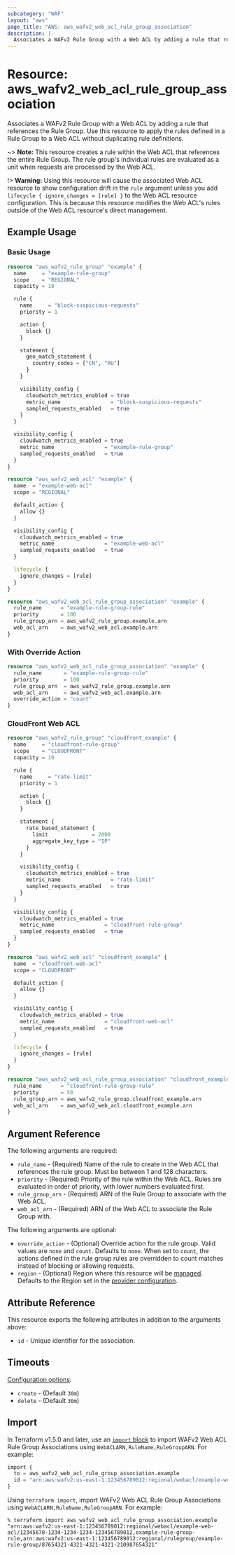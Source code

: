 ```yaml
---
subcategory: "WAF"
layout: "aws"
page_title: "AWS: aws_wafv2_web_acl_rule_group_association"
description: |-
  Associates a WAFv2 Rule Group with a Web ACL by adding a rule that references the Rule Group.
---
```


# Resource: aws_wafv2_web_acl_rule_group_association

Associates a WAFv2 Rule Group with a Web ACL by adding a rule that references the Rule Group. Use this resource to apply the rules defined in a Rule Group to a Web ACL without duplicating rule definitions.

~> **Note:** This resource creates a rule within the Web ACL that references the entire Rule Group. The rule group's individual rules are evaluated as a unit when requests are processed by the Web ACL.

!> **Warning:** Using this resource will cause the associated Web ACL resource to show configuration drift in the `rule` argument unless you add `lifecycle { ignore_changes = [rule] }` to the Web ACL resource configuration. This is because this resource modifies the Web ACL's rules outside of the Web ACL resource's direct management.

## Example Usage

### Basic Usage

```terraform
resource "aws_wafv2_rule_group" "example" {
  name     = "example-rule-group"
  scope    = "REGIONAL"
  capacity = 10

  rule {
    name     = "block-suspicious-requests"
    priority = 1

    action {
      block {}
    }

    statement {
      geo_match_statement {
        country_codes = ["CN", "RU"]
      }
    }

    visibility_config {
      cloudwatch_metrics_enabled = true
      metric_name                = "block-suspicious-requests"
      sampled_requests_enabled   = true
    }
  }

  visibility_config {
    cloudwatch_metrics_enabled = true
    metric_name                = "example-rule-group"
    sampled_requests_enabled   = true
  }
}

resource "aws_wafv2_web_acl" "example" {
  name  = "example-web-acl"
  scope = "REGIONAL"

  default_action {
    allow {}
  }

  visibility_config {
    cloudwatch_metrics_enabled = true
    metric_name                = "example-web-acl"
    sampled_requests_enabled   = true
  }

  lifecycle {
    ignore_changes = [rule]
  }
}

resource "aws_wafv2_web_acl_rule_group_association" "example" {
  rule_name      = "example-rule-group-rule"
  priority       = 100
  rule_group_arn = aws_wafv2_rule_group.example.arn
  web_acl_arn    = aws_wafv2_web_acl.example.arn
}
```

### With Override Action

```terraform
resource "aws_wafv2_web_acl_rule_group_association" "example" {
  rule_name       = "example-rule-group-rule"
  priority        = 100
  rule_group_arn  = aws_wafv2_rule_group.example.arn
  web_acl_arn     = aws_wafv2_web_acl.example.arn
  override_action = "count"
}
```

### CloudFront Web ACL

```terraform
resource "aws_wafv2_rule_group" "cloudfront_example" {
  name     = "cloudfront-rule-group"
  scope    = "CLOUDFRONT"
  capacity = 10

  rule {
    name     = "rate-limit"
    priority = 1

    action {
      block {}
    }

    statement {
      rate_based_statement {
        limit              = 2000
        aggregate_key_type = "IP"
      }
    }

    visibility_config {
      cloudwatch_metrics_enabled = true
      metric_name                = "rate-limit"
      sampled_requests_enabled   = true
    }
  }

  visibility_config {
    cloudwatch_metrics_enabled = true
    metric_name                = "cloudfront-rule-group"
    sampled_requests_enabled   = true
  }
}

resource "aws_wafv2_web_acl" "cloudfront_example" {
  name  = "cloudfront-web-acl"
  scope = "CLOUDFRONT"

  default_action {
    allow {}
  }

  visibility_config {
    cloudwatch_metrics_enabled = true
    metric_name                = "cloudfront-web-acl"
    sampled_requests_enabled   = true
  }

  lifecycle {
    ignore_changes = [rule]
  }
}

resource "aws_wafv2_web_acl_rule_group_association" "cloudfront_example" {
  rule_name      = "cloudfront-rule-group-rule"
  priority       = 50
  rule_group_arn = aws_wafv2_rule_group.cloudfront_example.arn
  web_acl_arn    = aws_wafv2_web_acl.cloudfront_example.arn
}
```

## Argument Reference

The following arguments are required:

* `rule_name` - (Required) Name of the rule to create in the Web ACL that references the rule group. Must be between 1 and 128 characters.
* `priority` - (Required) Priority of the rule within the Web ACL. Rules are evaluated in order of priority, with lower numbers evaluated first.
* `rule_group_arn` - (Required) ARN of the Rule Group to associate with the Web ACL.
* `web_acl_arn` - (Required) ARN of the Web ACL to associate the Rule Group with.

The following arguments are optional:

* `override_action` - (Optional) Override action for the rule group. Valid values are `none` and `count`. Defaults to `none`. When set to `count`, the actions defined in the rule group rules are overridden to count matches instead of blocking or allowing requests.
* `region` - (Optional) Region where this resource will be [managed](https://docs.aws.amazon.com/general/latest/gr/rande.html#regional-endpoints). Defaults to the Region set in the [provider configuration](https://registry.terraform.io/providers/hashicorp/aws/latest/docs#aws-configuration-reference).

## Attribute Reference

This resource exports the following attributes in addition to the arguments above:

* `id` - Unique identifier for the association.

## Timeouts

[Configuration options](https://developer.hashicorp.com/terraform/language/resources/syntax#operation-timeouts):

* `create` - (Default `30m`)
* `delete` - (Default `30m`)

## Import

In Terraform v1.5.0 and later, use an [`import` block](https://developer.hashicorp.com/terraform/language/import) to import WAFv2 Web ACL Rule Group Associations using `WebACLARN,RuleName,RuleGroupARN`. For example:

```terraform
import {
  to = aws_wafv2_web_acl_rule_group_association.example
  id = "arn:aws:wafv2:us-east-1:123456789012:regional/webacl/example-web-acl/12345678-1234-1234-1234-123456789012,example-rule-group-rule,arn:aws:wafv2:us-east-1:123456789012:regional/rulegroup/example-rule-group/87654321-4321-4321-4321-210987654321"
}
```

Using `terraform import`, import WAFv2 Web ACL Rule Group Associations using `WebACLARN,RuleName,RuleGroupARN`. For example:

```console
% terraform import aws_wafv2_web_acl_rule_group_association.example "arn:aws:wafv2:us-east-1:123456789012:regional/webacl/example-web-acl/12345678-1234-1234-1234-123456789012,example-rule-group-rule,arn:aws:wafv2:us-east-1:123456789012:regional/rulegroup/example-rule-group/87654321-4321-4321-4321-210987654321"
```
